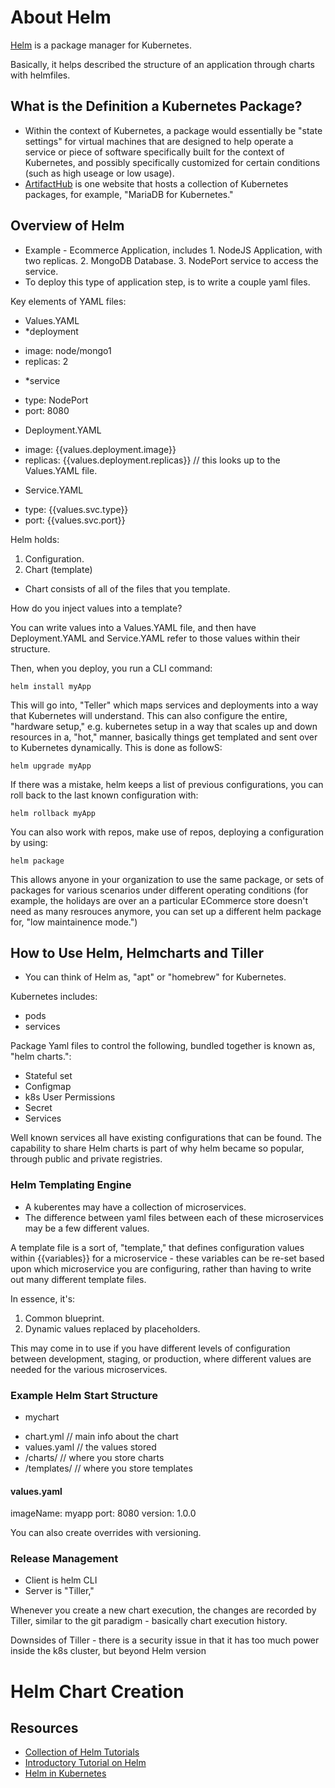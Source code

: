 # About Helm

[Helm](https://helm.sh/) is a package manager for Kubernetes.

Basically, it helps described the structure of an application through charts with helmfiles.

## What is the Definition a Kubernetes Package?

* Within the context of Kubernetes, a package would essentially be "state settings" for virtual machines that are designed to help operate a service or piece of software specifically built for the context of Kubernetes, and possibly specifically customized for certain conditions (such as high useage or low usage). 
* [ArtifactHub](https://artifacthub.io/) is one website that hosts a collection of Kubernetes packages, for example, "MariaDB for Kubernetes."

## Overview of Helm

* Example - Ecommerce Application, includes 1. NodeJS Application, with two replicas. 2. MongoDB Database. 3. NodePort service to access the service.
* To deploy this type of application step, is to write a couple yaml files.

Key elements of YAML files:

* Values.YAML
* *deployment
- image: node/mongo1
- replicas: 2
* *service
- type: NodePort
- port: 8080
* Deployment.YAML
- image: {{values.deployment.image}}
- replicas: {{values.deployment.replicas}} // this looks up to the Values.YAML file.
* Service.YAML
- type: {{values.svc.type}}
- port: {{values.svc.port}}

Helm holds:
1. Configuration.
2. Chart (template)

* Chart consists of all of the files that you template.

How do you inject values into a template?

You can write values into a Values.YAML file, and then have Deployment.YAML and Service.YAML refer to those values within their structure.

Then, when you deploy, you run a CLI command:

```
helm install myApp
```
This will go into, "Teller" which maps services and deployments into a way that Kubernetes will understand. This can also configure the entire, "hardware setup," e.g. kubernetes setup in a way that scales up and down resources in a, "hot," manner, basically things get templated and sent over to Kubernetes dynamically. This is done as followS:

```
helm upgrade myApp
```

If there was a mistake, helm keeps a list of previous configurations, you can roll back to the last known configuration with:

```
helm rollback myApp
```

You can also work with repos, make use of repos, deploying a configuration by using:

```
helm package
```

This allows anyone in your organization to use the same package, or sets of packages for various scenarios under different operating conditions (for example, the holidays are over an a particular ECommerce store doesn't need as many resrouces anymore, you can set up a different helm package for, "low maintainence mode.")

## How to Use Helm, Helmcharts and Tiller

* You can think of Helm as, "apt" or "homebrew" for Kubernetes.

Kubernetes includes:

* pods
* services

Package Yaml files to control the following, bundled together is known as, "helm charts.":

* Stateful set
* Configmap
* k8s User Permissions
* Secret
* Services

Well known services all have existing configurations that can be found. The capability to share Helm charts is part of why helm became so popular, through public and private registries.

### Helm Templating Engine

* A kuberentes may have a collection of microservices. 
* The difference between yaml files between each of these microservices may be a few different values.

A template file is a sort of, "template," that defines configuration values within {{variables}} for a microservice - these variables can be re-set based upon which microservice you are configuring, rather than having to write out many different template files.

In essence, it's:

1) Common blueprint.
2) Dynamic values replaced by placeholders.

This may come in to use if you have different levels of configuration between development, staging, or production, where different values are needed for the various microservices.

### Example Helm Start Structure

* mychart
- chart.yml // main info about the chart
- values.yaml // the values stored
- /charts/ // where you store charts
- /templates/ // where you store templates

#### values.yaml

imageName: myapp
port: 8080
version: 1.0.0

You can also create overrides with versioning.

### Release Management

* Client is helm CLI
* Server is "Tiller," 

Whenever you create a new chart execution, the changes are recorded by Tiller, similar to the git paradigm - basically chart execution history.

Downsides of Tiller - there is a security issue in that it has too much power inside the k8s cluster, but beyond Helm version  

# Helm Chart Creation




## Resources

* [Collection of Helm Tutorials](https://jfrog.com/blog/10-helm-tutorials-to-start-your-kubernetes-journey/)
* [Introductory Tutorial on Helm](https://www.youtube.com/watch?v=fy8SHvNZGeE)
* [Helm in Kubernetes](https://www.youtube.com/watch?v=-ykwb1d0DXU)